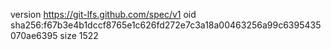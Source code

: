 version https://git-lfs.github.com/spec/v1
oid sha256:f67b3e4b1dccf8765e1c626fd272e7c3a18a00463256a99c6395435070ae6395
size 1522
